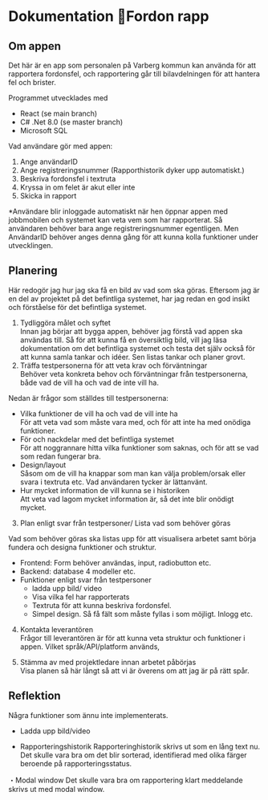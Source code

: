 # Dokumentation 🚙Fordon rapp

## Om appen
Det här är en app som personalen på Varberg kommun kan använda för att rapportera fordonsfel, och rapportering går till bilavdelningen för att hantera fel och brister.

Programmet utvecklades med
- React (se main branch)
- C# .Net 8.0 (se master branch)
- Microsoft SQL

Vad användare gör med appen:

1. Ange användarID
2. Ange registreringsnummer (Rapporthistorik dyker upp automatiskt.)
3. Beskriva fordonsfel i textruta
4. Kryssa in om felet är akut eller inte
5. Skicka in rapport

*Användare blir inloggade automatiskt när hen öppnar appen med jobbmobilen och systemet kan veta vem som har rapporterat. Så användaren behöver bara ange registreringsnummer egentligen. Men AnvändarID behöver anges denna gång för att kunna kolla funktioner under utvecklingen.

## Planering
Här redogör jag hur jag ska få en bild av vad som ska göras. Eftersom jag är en del av projektet på det befintliga systemet, har jag redan en god insikt och förståelse för det befintliga systemet.
     
1. Tydliggöra målet och syftet  
Innan jag börjar att bygga appen, behöver jag förstå vad appen ska användas till. Så för att kunna få en översiktlig bild, vill jag läsa dokumentation om det befintliga systemet och testa det själv också för att kunna samla  tankar och idéer. Sen listas tankar och planer grovt.
2. Träffa testpersonerna för att veta krav och förväntningar  
Behöver veta konkreta behov och förväntningar från testpersonerna, både vad de vill ha och vad de inte vill ha.

Nedan är frågor som ställdes till testpersonerna:
- Vilka funktioner de vill ha och vad de vill inte ha  
	För att veta vad som måste vara med, och för att inte ha med onödiga funktioner.
- För och nackdelar med det befintliga systemet  
	För att noggrannare hitta vilka funktioner som saknas, och för att se vad som redan fungerar bra.
- Design/layout  
	Såsom om de vill ha knappar som man kan välja problem/orsak eller svara i textruta etc. Vad användaren tycker är lättanvänt.
- Hur mycket information de vill kunna se i historiken  
	Att veta vad lagom mycket information är, så det inte blir onödigt mycket.
 
3. Plan enligt svar från testpersoner/ Lista vad som behöver göras  

Vad som behöver göras ska listas upp för att visualisera arbetet samt börja fundera och designa funktioner och struktur. 

- Frontend: Form behöver användas, input, radiobutton etc.
- Backend: database 4 modeller etc. 
- Funktioner enligt svar från testpersoner
	- ladda upp bild/ video
 	- Visa vilka fel har rapporterats
	- Textruta för att kunna beskriva fordonsfel. 
	- Simpel design. Så få fält som måste fyllas i som möjligt. Inlogg etc.

4. Kontakta leverantören  
Frågor till leverantören är för att kunna veta struktur och funktioner i appen. Vilket språk/API/platform används, 

5. Stämma av med projektledare innan arbetet påbörjas  
Visa planen så här långt så att vi är överens om att jag är på rätt spår.


## Reflektion
Några funktioner som ännu inte implementerats.

- Ladda upp bild/video

- Rapporteringshistorik
Rapporteringhistorik skrivs ut som en lång text nu. Det skulle vara bra om det blir sorterad, identifierad med olika färger beroende på rapporteringsstatus.

・Modal window
Det skulle vara bra om rapportering klart meddelande skrivs ut med modal window.
